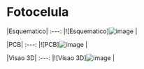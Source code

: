 # Fotocelula


|Esquematico|
:---:
|![Esquematico]![image](https://user-images.githubusercontent.com/105087818/193639231-920811c3-f4a6-4111-baef-fb3a23b68c6f.png)
|

|PCB|
:---:
|![PCB]![image](https://user-images.githubusercontent.com/105087818/194922712-9fa0ee44-9126-42f5-b17e-d869211e7222.png)
|

|Visao 3D|
:---:
|![Visao 3D]![image](https://user-images.githubusercontent.com/105087818/194922487-f7ec766a-2eda-4580-8c12-0d82a698660a.png)
|
